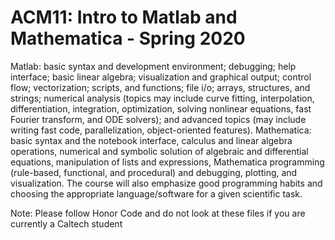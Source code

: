 # ACM11: Intro to Matlab and Mathematica - Spring 2020

Matlab: basic syntax and development environment; debugging; help interface; basic linear algebra; visualization and graphical output; control flow; vectorization; scripts, and functions; file i/o; arrays, structures, and strings; numerical analysis (topics may include curve fitting, interpolation, differentiation, integration, optimization, solving nonlinear equations, fast Fourier transform, and ODE solvers); and advanced topics (may include writing fast code, parallelization, object-oriented features). Mathematica: basic syntax and the notebook interface, calculus and linear algebra operations, numerical and symbolic solution of algebraic and differential equations, manipulation of lists and expressions, Mathematica programming (rule-based, functional, and procedural) and debugging, plotting, and visualization. The course will also emphasize good programming habits and choosing the appropriate language/software for a given scientific task.

Note: Please follow Honor Code and do not look at these files if you are currently a Caltech student

